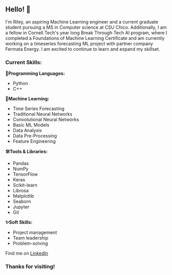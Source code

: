 ## Hello! 👋

I'm Riley, an aspiring Machine Learning engineer and a current graduate student pursuing a MS in Computer science at CSU Chico. Additionally, I am a fellow in Cornell Tech's year long Break Through Tech AI program, where I completed a Foundations of Machine Learning Certificate and am currently working on a timeseries forecasting ML project with partner company Fermata Energy. I am excited to continue to learn and expand my skillset. 

### Current Skills:
<b>👾Programming Languages:</b>
  - Python
  - C++
    
<b>🤖Machine Learning:</b>
  - Time Series Forecasting
  - Traditional Neural Networks
  - Convolutional Neural Networks
  - Basic ML Models
  - Data Analysis
  - Data Pre-Processing
  - Feature Engineering
    
<b>🛠️Tools & Libraries:</b>
  - Pandas
  - NumPy
  - TensorFlow
  - Keras
  - Scikit-learn
  - Librosa
  - Matplotlib
  - Seaborn
  - Jupyter
  - Git
    
<b>✨Soft Skills:</b>
  - Project management
  - Team leadership
  - Problem-solving  

Find me on [LinkedIn](https://www.linkedin.com/in/riley-denn/)

### Thanks for visiting!

<!--
**riley-1995/riley-1995** is a ✨ _special_ ✨ repository because its `README.md` (this file) appears on your GitHub profile.

Here are some ideas to get you started:

- 🔭 I’m currently working on ...
- 🌱 I’m currently learning ...
- 👯 I’m looking to collaborate on ...
- 🤔 I’m looking for help with ...
- 💬 Ask me about ...
- 📫 How to reach me: ...
- 😄 Pronouns: ...
- ⚡ Fun fact: ...
-->
